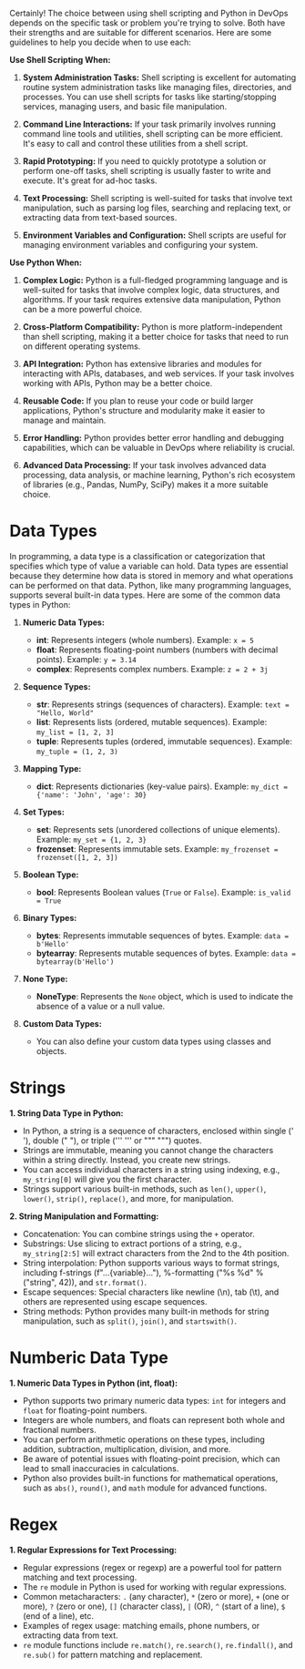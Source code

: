 Certainly! The choice between using shell scripting and Python in DevOps depends on the specific task or problem you're trying to solve. Both have their strengths and are suitable for different scenarios. Here are some guidelines to help you decide when to use each:

**Use Shell Scripting When:**

1. **System Administration Tasks:** Shell scripting is excellent for automating routine system administration tasks like managing files, directories, and processes. You can use shell scripts for tasks like starting/stopping services, managing users, and basic file manipulation.

2. **Command Line Interactions:** If your task primarily involves running command line tools and utilities, shell scripting can be more efficient. It's easy to call and control these utilities from a shell script.

3. **Rapid Prototyping:** If you need to quickly prototype a solution or perform one-off tasks, shell scripting is usually faster to write and execute. It's great for ad-hoc tasks.

4. **Text Processing:** Shell scripting is well-suited for tasks that involve text manipulation, such as parsing log files, searching and replacing text, or extracting data from text-based sources.

5. **Environment Variables and Configuration:** Shell scripts are useful for managing environment variables and configuring your system.

**Use Python When:**

1. **Complex Logic:** Python is a full-fledged programming language and is well-suited for tasks that involve complex logic, data structures, and algorithms. If your task requires extensive data manipulation, Python can be a more powerful choice.

2. **Cross-Platform Compatibility:** Python is more platform-independent than shell scripting, making it a better choice for tasks that need to run on different operating systems.

3. **API Integration:** Python has extensive libraries and modules for interacting with APIs, databases, and web services. If your task involves working with APIs, Python may be a better choice.

4. **Reusable Code:** If you plan to reuse your code or build larger applications, Python's structure and modularity make it easier to manage and maintain.

5. **Error Handling:** Python provides better error handling and debugging capabilities, which can be valuable in DevOps where reliability is crucial.

6. **Advanced Data Processing:** If your task involves advanced data processing, data analysis, or machine learning, Python's rich ecosystem of libraries (e.g., Pandas, NumPy, SciPy) makes it a more suitable choice.

# Data Types

In programming, a data type is a classification or categorization that specifies which type of value a variable can hold. Data types are essential because they determine how data is stored in memory and what operations can be performed on that data. Python, like many programming languages, supports several built-in data types. Here are some of the common data types in Python:

1. **Numeric Data Types:**
   - **int**: Represents integers (whole numbers). Example: `x = 5`
   - **float**: Represents floating-point numbers (numbers with decimal points). Example: `y = 3.14`
   - **complex**: Represents complex numbers. Example: `z = 2 + 3j`

2. **Sequence Types:**
   - **str**: Represents strings (sequences of characters). Example: `text = "Hello, World"`
   - **list**: Represents lists (ordered, mutable sequences). Example: `my_list = [1, 2, 3]`
   - **tuple**: Represents tuples (ordered, immutable sequences). Example: `my_tuple = (1, 2, 3)`

3. **Mapping Type:**
   - **dict**: Represents dictionaries (key-value pairs). Example: `my_dict = {'name': 'John', 'age': 30}`

4. **Set Types:**
   - **set**: Represents sets (unordered collections of unique elements). Example: `my_set = {1, 2, 3}`
   - **frozenset**: Represents immutable sets. Example: `my_frozenset = frozenset([1, 2, 3])`

5. **Boolean Type:**
   - **bool**: Represents Boolean values (`True` or `False`). Example: `is_valid = True`

6. **Binary Types:**
   - **bytes**: Represents immutable sequences of bytes. Example: `data = b'Hello'`
   - **bytearray**: Represents mutable sequences of bytes. Example: `data = bytearray(b'Hello')`

7. **None Type:**
   - **NoneType**: Represents the `None` object, which is used to indicate the absence of a value or a null value.

8. **Custom Data Types:**
   - You can also define your custom data types using classes and objects.

# Strings

**1. String Data Type in Python:**

- In Python, a string is a sequence of characters, enclosed within single (' '), double (" "), or triple (''' ''' or """ """) quotes.
- Strings are immutable, meaning you cannot change the characters within a string directly. Instead, you create new strings.
- You can access individual characters in a string using indexing, e.g., `my_string[0]` will give you the first character.
- Strings support various built-in methods, such as `len()`, `upper()`, `lower()`, `strip()`, `replace()`, and more, for manipulation.

**2. String Manipulation and Formatting:**

- Concatenation: You can combine strings using the `+` operator.
- Substrings: Use slicing to extract portions of a string, e.g., `my_string[2:5]` will extract characters from the 2nd to the 4th position.
- String interpolation: Python supports various ways to format strings, including f-strings (f"...{variable}..."), %-formatting ("%s %d" % ("string", 42)), and `str.format()`.
- Escape sequences: Special characters like newline (\n), tab (\t), and others are represented using escape sequences.
- String methods: Python provides many built-in methods for string manipulation, such as `split()`, `join()`, and `startswith()`.

# Numberic Data Type

**1. Numeric Data Types in Python (int, float):**

- Python supports two primary numeric data types: `int` for integers and `float` for floating-point numbers.
- Integers are whole numbers, and floats can represent both whole and fractional numbers.
- You can perform arithmetic operations on these types, including addition, subtraction, multiplication, division, and more.
- Be aware of potential issues with floating-point precision, which can lead to small inaccuracies in calculations.
- Python also provides built-in functions for mathematical operations, such as `abs()`, `round()`, and `math` module for advanced functions.

# Regex

**1. Regular Expressions for Text Processing:**

- Regular expressions (regex or regexp) are a powerful tool for pattern matching and text processing.
- The `re` module in Python is used for working with regular expressions.
- Common metacharacters: `.` (any character), `*` (zero or more), `+` (one or more), `?` (zero or one), `[]` (character class), `|` (OR), `^` (start of a line), `$` (end of a line), etc.
- Examples of regex usage: matching emails, phone numbers, or extracting data from text.
- `re` module functions include `re.match()`, `re.search()`, `re.findall()`, and `re.sub()` for pattern matching and replacement.

